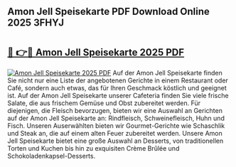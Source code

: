 ## Amon Jell Speisekarte PDF Download Online 2025 3FHYJ

# <h2><a href="http://gc9at6.nevu.top/?p=Amon+Jell+Speisekarte">🔗 👉🔴 Amon Jell Speisekarte 2025 PDF</a></h2>

[![Amon Jell Speisekarte 2025 PDF](https://i.imgur.com/dBaPXMq.png)](http://gc9at6.nevu.top/?p=Amon+Jell+Speisekarte)
Auf der Amon Jell Speisekarte finden Sie nicht nur eine Liste der angebotenen Gerichte in einem Restaurant oder Café, sondern auch etwas, das für Ihren Geschmack köstlich und geeignet ist. Auf der Amon Jell Speisekarte unserer Cafeteria finden Sie viele frische Salate, die aus frischem Gemüse und Obst zubereitet werden. Für diejenigen, die Fleisch bevorzugen, bieten wir eine Auswahl an Gerichten auf der Amon Jell Speisekarte an: Rindfleisch, Schweinefleisch, Huhn und Fisch. Unseren Auserwählten bieten wir Gourmet-Gerichte wie Schaschlik und Steak an, die auf einem alten Feuer zubereitet werden. Unsere Amon Jell Speisekarte bietet eine große Auswahl an Desserts, von traditionellen Torten und Kuchen bis hin zu exquisiten Crème Brûlée und Schokoladenkapsel-Desserts.
